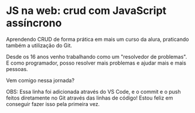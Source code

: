 #  JS na web: crud com JavaScript assíncrono

Aprendendo CRUD de forma prática em mais um curso da alura, praticando também a utilização do Git.

Desde os 16 anos venho trabalhando como um "resolvedor de problemas".
E como programador, posso resolver mais problemas e ajudar mais e mais pessoas.

Vem comigo nessa jornada?

OBS: Essa linha foi adicionada através do VS Code, e o commit e o push feitos diretamente no Git através das linhas de código! Estou feliz em conseguir fazer isso pela primeira vez.